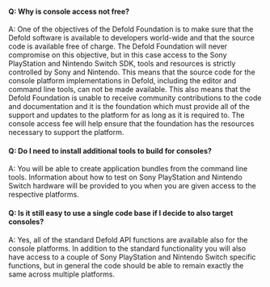 #### Q: Why is console access not free?

A: One of the objectives of the Defold Foundation is to make sure that the Defold software is available to developers world-wide and that the source code is available free of charge. The Defold Foundation will never compromise on this objective, but in this case access to the Sony PlayStation and Nintendo Switch SDK, tools and resources is strictly controlled by Sony and Nintendo. This means that the source code for the console platform implementations in Defold, including the editor and command line tools, can not be made available. This also means that the Defold Foundation is unable to receive community contributions to the code and documentation and it is the foundation which must provide all of the support and updates to the platform for as long as it is required to. The console access fee will help ensure that the foundation has the resources necessary to support the platform.


#### Q: Do I need to install additional tools to build for consoles?

A: You will be able to create application bundles from the command line tools. Information about how to test on Sony PlayStation and Nintendo Switch hardware will be provided to you when you are given access to the respective platforms.


#### Q: Is it still easy to use a single code base if I decide to also target consoles?

A: Yes, all of the standard Defold API functions are available also for the console platforms. In addition to the standard functionality you will also have access to a couple of Sony PlayStation and Nintendo Switch specific functions, but in general the code should be able to remain exactly the same across multiple platforms.
